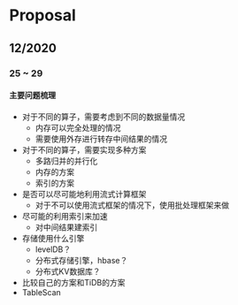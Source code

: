 # Proposal

## 12/2020

### 25 ~ 29

#### 主要问题梳理

- 对于不同的算子，需要考虑到不同的数据量情况
  - 内存可以完全处理的情况
  - 需要使用外存进行转存中间结果的情况
- 对于不同的算子，需要实现多种方案
  - 多路归并的并行化
  -  内存的方案
  -  索引的方案
- 是否可以尽可能地利用流式计算框架
  - 对于不可以使用流式框架的情况下，使用批处理框架来做
- 尽可能的利用索引来加速
  - 对中间结果建索引
- 存储使用什么引擎
  - levelDB？
  - 分布式存储引擎，hbase？
  - 分布式KV数据库？
- 比较自己的方案和TiDB的方案
- TableScan





 